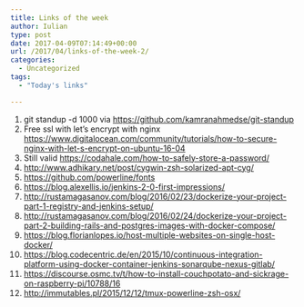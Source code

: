 ```yaml
---
title: Links of the week
author: Iulian
type: post
date: 2017-04-09T07:14:49+00:00
url: /2017/04/links-of-the-week-2/
categories:
  - Uncategorized
tags:
  - "Today's links"

---
```

  1. git standup -d 1000 via <https://github.com/kamranahmedse/git-standup>
  2. Free ssl with let&#8217;s encrypt with nginx <https://www.digitalocean.com/community/tutorials/how-to-secure-nginx-with-let-s-encrypt-on-ubuntu-16-04>
  3. Still valid <https://codahale.com/how-to-safely-store-a-password/>
  4. <http://www.adhikary.net/post/cygwin-zsh-solarized-apt-cyg/>
  5. <https://github.com/powerline/fonts>
  6. https://blog.alexellis.io/jenkins-2-0-first-impressions/
  7. http://rustamagasanov.com/blog/2016/02/23/dockerize-your-project-part-1-registry-and-jenkins-setup/
  8. http://rustamagasanov.com/blog/2016/02/24/dockerize-your-project-part-2-building-rails-and-postgres-images-with-docker-compose/
  9. https://blog.florianlopes.io/host-multiple-websites-on-single-host-docker/
 10. https://blog.codecentric.de/en/2015/10/continuous-integration-platform-using-docker-container-jenkins-sonarqube-nexus-gitlab/
 11. https://discourse.osmc.tv/t/how-to-install-couchpotato-and-sickrage-on-raspberry-pi/10788/16
 12. http://immutables.pl/2015/12/12/tmux-powerline-zsh-osx/